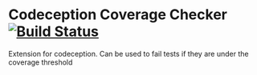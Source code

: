 # Codeception Coverage Checker   [![Build Status](https://travis-ci.com/Nebulosar/CodeceptionCoverageChecker.svg?token=jQEU4f9yyAzUsjfU7pQ5&branch=master)](https://travis-ci.com/Nebulosar/CodeceptionCoverageChecker)
Extension for codeception. Can be used to fail tests if they are under the coverage threshold

